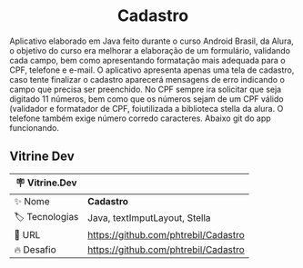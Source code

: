 
<h1 align="center"> Cadastro </h1>

Aplicativo elaborado em Java feito durante o curso Android Brasil, da Alura, o objetivo do curso era melhorar a elaboração de um formulário, validando cada campo, bem como apresentando
formatação mais adequada para o CPF, telefone e e-mail. O aplicativo apresenta apenas uma tela de cadastro, caso tente finalizar o cadastro aparecerá mensagens de erro indicando o campo
que precisa ser preenchido. No CPF sempre ira solicitar que seja digitado 11 números, bem como que os números sejam de um CPF válido (validador e formatador de CPF, foiutilizada
a biblioteca stella da alura. O telefone também exige número corredo caracteres. Abaixo git do app funcionando.





<h2> Vitrine Dev </h2>

| :placard: Vitrine.Dev |     |
| -------------  | --- |
| :sparkles: Nome        | **Cadastro**
| :label: Tecnologias | Java, textImputLayout, Stella
| :rocket: URL         |https://github.com/phtrebil/Cadastro
| :fire: Desafio     |https://github.com/phtrebil/Cadastro
